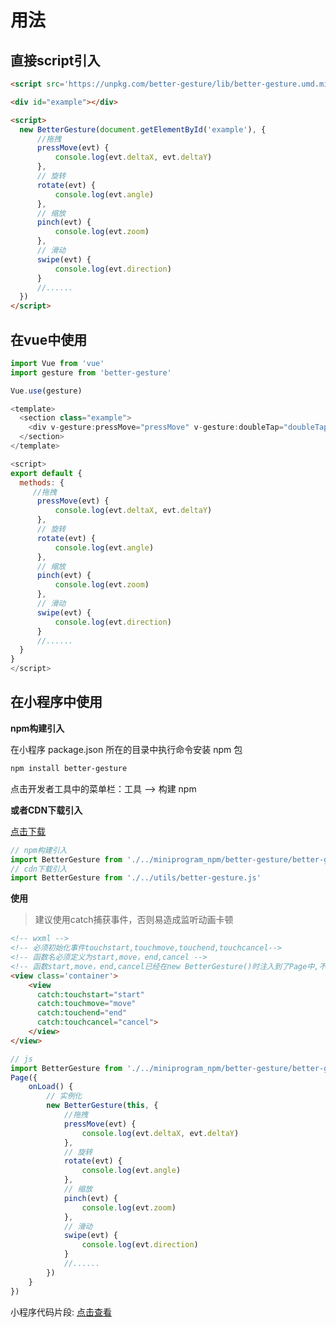 # 用法

## 直接script引入

``` html
<script src='https://unpkg.com/better-gesture/lib/better-gesture.umd.min.js'></script>
```

``` html
<div id="example"></div>

<script>
  new BetterGesture(document.getElementById('example'), {
      //拖拽
      pressMove(evt) {
          console.log(evt.deltaX, evt.deltaY)
      },
      // 旋转
      rotate(evt) {
          console.log(evt.angle)
      },
      // 缩放
      pinch(evt) {
          console.log(evt.zoom)
      },
      // 滑动
      swipe(evt) {
          console.log(evt.direction)
      }
      //......
  })
</script>
```

## 在vue中使用

```js
import Vue from 'vue'
import gesture from 'better-gesture'

Vue.use(gesture)
```

```js
<template>
  <section class="example">
    <div v-gesture:pressMove="pressMove" v-gesture:doubleTap="doubleTap"> </div>
  </section>
</template>

<script>
export default {
  methods: {
     //拖拽
      pressMove(evt) {
          console.log(evt.deltaX, evt.deltaY)
      },
      // 旋转
      rotate(evt) {
          console.log(evt.angle)
      },
      // 缩放
      pinch(evt) {
          console.log(evt.zoom)
      },
      // 滑动
      swipe(evt) {
          console.log(evt.direction)
      }
      //......
  }
}
</script>

```

## 在小程序中使用

**npm构建引入**

在小程序 package.json 所在的目录中执行命令安装 npm 包

 ``` sh
npm install better-gesture
```
>
点击开发者工具中的菜单栏：工具 --> 构建 npm

**或者CDN下载引入**

[点击下载](https://unpkg.com/better-gesture/lib/better-gesture.umd.min.js)

```js
// npm构建引入
import BetterGesture from './../miniprogram_npm/better-gesture/better-gesture.umd.min.js'
// cdn下载引入
import BetterGesture from './../utils/better-gesture.js'
```

**使用**

> 建议使用catch捕获事件，否则易造成监听动画卡顿

``` html
<!-- wxml -->
<!-- 必须初始化事件touchstart,touchmove,touchend,touchcancel-->
<!-- 函数名必须定义为start,move，end,cancel -->
<!-- 函数start,move，end,cancel已经在new BetterGesture()时注入到了Page中,不需要在Page中再次定义-->
<view class='container'>
    <view
      catch:touchstart="start"
      catch:touchmove="move"
      catch:touchend="end"
      catch:touchcancel="cancel">
    </view>
</view>
```

```js
// js
import BetterGesture from './../miniprogram_npm/better-gesture/better-gesture.umd.min.js'
Page({
    onLoad() {
        // 实例化
        new BetterGesture(this, {
            //拖拽
            pressMove(evt) {
                console.log(evt.deltaX, evt.deltaY)
            },
            // 旋转
            rotate(evt) {
                console.log(evt.angle)
            },
            // 缩放
            pinch(evt) {
                console.log(evt.zoom)
            },
            // 滑动
            swipe(evt) {
                console.log(evt.direction)
            }
            //......
        })
    }
})
```

 小程序代码片段: [点击查看](https://developers.weixin.qq.com/s/h2VEnhme7Ejl)
